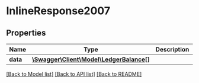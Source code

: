 # InlineResponse2007

## Properties
Name | Type | Description | Notes
------------ | ------------- | ------------- | -------------
**data** | [**\Swagger\Client\Model\LedgerBalance[]**](LedgerBalance.md) |  | 

[[Back to Model list]](../README.md#documentation-for-models) [[Back to API list]](../README.md#documentation-for-api-endpoints) [[Back to README]](../README.md)


